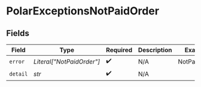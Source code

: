 # PolarExceptionsNotPaidOrder


## Fields

| Field                     | Type                      | Required                  | Description               | Example                   |
| ------------------------- | ------------------------- | ------------------------- | ------------------------- | ------------------------- |
| `error`                   | *Literal["NotPaidOrder"]* | :heavy_check_mark:        | N/A                       | NotPaidOrder              |
| `detail`                  | *str*                     | :heavy_check_mark:        | N/A                       |                           |